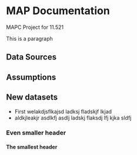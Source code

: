 # MAP Documentation

MAPC Project for 11.521


This is a paragraph
## Data Sources

## Assumptions

## New datasets

* First welakdjsflkajsd  ladksj fladskjf lkjad 
* aldkjleakjr asdlkfj asdlj ladskj flaksdj lfj kjka sldfj

### Even smaller header

#### The smallest header
